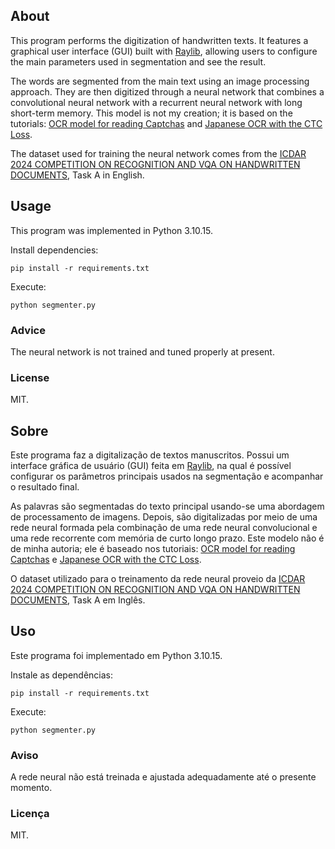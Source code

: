 ## About

This program performs the digitization of handwritten texts. It features a graphical user interface (GUI) built with [Raylib](https://github.com/raysan5/raylib), allowing users to configure the main parameters used in segmentation and see the result.

The words are segmented from the main text using an image processing approach. They are then digitized through a neural network that combines a convolutional neural network with a recurrent neural network with long short-term memory. This model is not my creation; it is based on the tutorials: [OCR model for reading Captchas](https://keras.io/examples/vision/captcha_ocr) and [Japanese OCR with the CTC Loss](https://medium.com/@natsunoyuki/ocr-with-the-ctc-loss-efa62ebd8625).

The dataset used for training the neural network comes from the [ICDAR 2024 COMPETITION ON RECOGNITION AND VQA ON HANDWRITTEN DOCUMENTS](https://ilocr.iiit.ac.in/icdar_2024_hwd/index.html), Task A in English.

## Usage

This program was implemented in Python 3.10.15.

Install dependencies:
```console
pip install -r requirements.txt
```

Execute:
```console
python segmenter.py
```

### Advice

The neural network is not trained and tuned properly at present.

### License

MIT.

## Sobre

Este programa faz a digitalização de textos manuscritos. Possui um interface gráfica de usuário (GUI) feita em [Raylib](https://github.com/raysan5/raylib), na qual é possível configurar os parâmetros principais usados na segmentação e acompanhar o resultado final.

As palavras são segmentadas do texto principal usando-se uma abordagem de processamento de imagens. Depois, são digitalizadas por meio de uma rede neural formada pela combinação de uma rede neural convolucional e uma rede recorrente com memória de curto longo prazo. Este modelo não é de minha autoria; ele é baseado nos tutoriais: [OCR model for reading Captchas](https://keras.io/examples/vision/captcha_ocr) e [Japanese OCR with the CTC Loss](https://medium.com/@natsunoyuki/ocr-with-the-ctc-loss-efa62ebd8625).

O dataset utilizado para o treinamento da rede neural proveio da [ICDAR 2024 COMPETITION ON RECOGNITION AND VQA ON HANDWRITTEN DOCUMENTS](https://ilocr.iiit.ac.in/icdar_2024_hwd/index.html), Task A em Inglês.

## Uso

Este programa foi implementado em Python 3.10.15.

Instale as dependências:
```console
pip install -r requirements.txt
```

Execute:
```console
python segmenter.py
```

### Aviso

A rede neural não está treinada e ajustada adequadamente até o presente momento.

### Licença

MIT.
